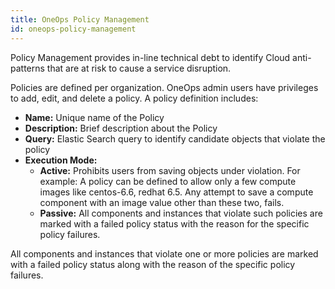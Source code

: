 ```yaml
---
title: OneOps Policy Management
id: oneops-policy-management
---
```


Policy Management provides in-line technical debt to identify Cloud anti-patterns that are at risk to cause a service disruption. 

Policies are defined per organization. OneOps admin users have privileges to add, edit, and delete a policy. A policy definition includes:

* **Name:** Unique name of the Policy
* **Description:**  Brief description about the Policy
* **Query:** Elastic Search query to identify candidate objects that violate the policy
* **Execution Mode:**  
  * **Active:** Prohibits users from saving objects under violation. For example: A policy can be defined to allow only a few compute images like centos-6.6, redhat 6.5. Any attempt to save a compute component with an image value other than these two, fails.
  * **Passive:** All components and instances that violate such policies are marked with a failed policy status with the reason for the specific policy failures.
 
All components and instances that violate one or more policies are marked with a failed policy status along with the reason of the specific policy failures.
